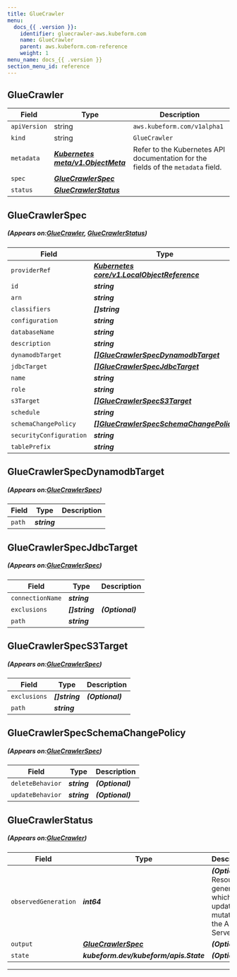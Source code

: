 ```yaml
---
title: GlueCrawler
menu:
  docs_{{ .version }}:
    identifier: gluecrawler-aws.kubeform.com
    name: GlueCrawler
    parent: aws.kubeform.com-reference
    weight: 1
menu_name: docs_{{ .version }}
section_menu_id: reference
---
```


## GlueCrawler
| Field | Type | Description |
| ------ | ----- | ----------- |
| `apiVersion` | string | `aws.kubeform.com/v1alpha1` |
|    `kind` | string | `GlueCrawler` |
| `metadata` | ***[Kubernetes meta/v1.ObjectMeta](https://kubernetes.io/docs/reference/generated/kubernetes-api/v1.13/#objectmeta-v1-meta)***|Refer to the Kubernetes API documentation for the fields of the `metadata` field.|
| `spec` | ***[GlueCrawlerSpec](#GlueCrawlerSpec)***||
| `status` | ***[GlueCrawlerStatus](#GlueCrawlerStatus)***||
## GlueCrawlerSpec
##### (Appears on:[GlueCrawler](#GlueCrawler), [GlueCrawlerStatus](#GlueCrawlerStatus))
| Field | Type | Description |
| ------ | ----- | ----------- |
| `providerRef` | ***[Kubernetes core/v1.LocalObjectReference](https://kubernetes.io/docs/reference/generated/kubernetes-api/v1.13/#localobjectreference-v1-core)***||
| `id` | ***string***||
| `arn` | ***string***| ***(Optional)*** |
| `classifiers` | ***[]string***| ***(Optional)*** |
| `configuration` | ***string***| ***(Optional)*** |
| `databaseName` | ***string***||
| `description` | ***string***| ***(Optional)*** |
| `dynamodbTarget` | ***[[]GlueCrawlerSpecDynamodbTarget](#GlueCrawlerSpecDynamodbTarget)***| ***(Optional)*** |
| `jdbcTarget` | ***[[]GlueCrawlerSpecJdbcTarget](#GlueCrawlerSpecJdbcTarget)***| ***(Optional)*** |
| `name` | ***string***||
| `role` | ***string***||
| `s3Target` | ***[[]GlueCrawlerSpecS3Target](#GlueCrawlerSpecS3Target)***| ***(Optional)*** |
| `schedule` | ***string***| ***(Optional)*** |
| `schemaChangePolicy` | ***[[]GlueCrawlerSpecSchemaChangePolicy](#GlueCrawlerSpecSchemaChangePolicy)***| ***(Optional)*** |
| `securityConfiguration` | ***string***| ***(Optional)*** |
| `tablePrefix` | ***string***| ***(Optional)*** |
## GlueCrawlerSpecDynamodbTarget
##### (Appears on:[GlueCrawlerSpec](#GlueCrawlerSpec))
| Field | Type | Description |
| ------ | ----- | ----------- |
| `path` | ***string***||
## GlueCrawlerSpecJdbcTarget
##### (Appears on:[GlueCrawlerSpec](#GlueCrawlerSpec))
| Field | Type | Description |
| ------ | ----- | ----------- |
| `connectionName` | ***string***||
| `exclusions` | ***[]string***| ***(Optional)*** |
| `path` | ***string***||
## GlueCrawlerSpecS3Target
##### (Appears on:[GlueCrawlerSpec](#GlueCrawlerSpec))
| Field | Type | Description |
| ------ | ----- | ----------- |
| `exclusions` | ***[]string***| ***(Optional)*** |
| `path` | ***string***||
## GlueCrawlerSpecSchemaChangePolicy
##### (Appears on:[GlueCrawlerSpec](#GlueCrawlerSpec))
| Field | Type | Description |
| ------ | ----- | ----------- |
| `deleteBehavior` | ***string***| ***(Optional)*** |
| `updateBehavior` | ***string***| ***(Optional)*** |
## GlueCrawlerStatus
##### (Appears on:[GlueCrawler](#GlueCrawler))
| Field | Type | Description |
| ------ | ----- | ----------- |
| `observedGeneration` | ***int64***| ***(Optional)*** Resource generation, which is updated on mutation by the API Server.|
| `output` | ***[GlueCrawlerSpec](#GlueCrawlerSpec)***| ***(Optional)*** |
| `state` | ***kubeform.dev/kubeform/apis.State***| ***(Optional)*** |
---
